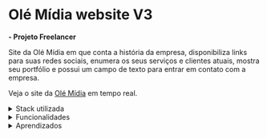 # Olé Mídia website V3

**- Projeto Freelancer**

Site da Olé Mídia em que conta a história da empresa, disponibiliza links para suas redes sociais, enumera os seus serviços e clientes atuais, mostra seu portfólio e possui um campo de texto para entrar em contato com a empresa.

Veja o site da [Olé Mídia](https://www.olemidia.com.br) em tempo real.

<details><summary>Stack utilizada</summary>
<ul>
  <li>Framework: React Hooks</li>
  <li>Linguagem: Javascript, Typescript</li>
  <li>Estilização: Styled-components, Framer-motion</li>
  <li>Formulário: React-hook-form, Zod, Emailjs.s</li>
</ul>
</details>

<details><summary>Funcionalidades</summary>
<ul>
   <li>Menu hamburguer vindo de cima para versão mobile e tablet;</li>
    <li>Envio de mensagem diretamente para email da empresa;</li>
    <li>Mensagens de erros nos campos de texto da seção de Contatos;</li>
    <li>Filtro de imagens atráves dos botões na seção de Portfólio;</li>
    <li>Carousel de imagens e botões na seção de Portfólio;</li>
    <li>Link para contato via whatsapp fixo na tela;</li>
    <li>Abertura de nova aba de navegador para links de redes sociais;</li>
</ul>
</details>

<details><summary>Aprendizados</summary>
 <ul>
  <li>Desenvolver um produto nas diretrizes que o cliente quer e no prazo determinado.</li>
  <li>Figma mockup</li>
  <li>Responsividade</li>
  <li>Framer-motion</li>
  <li>Aprofundar conhecimento no uso do React-hook-form</li>
</ul>
</details>
